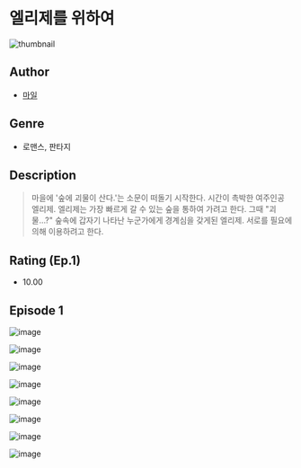 # 엘리제를 위하여
![thumbnail](https://image-comic.pstatic.net/user_contents_data/challenge_comic/2023/05/25/311633/upload_3616779960735392307_480x623.jpeg)

## Author
- [마일](https://comic.naver.com/artistTitle?id=311633)

## Genre
- 로맨스, 판타지

## Description
> 마을에 '숲에 괴물이 산다.'는 소문이 떠돌기 시작한다. 시간이 촉박한 여주인공 엘리제. 엘리제는 가장 빠르게 갈 수 있는 숲을 통하여 가려고 한다. 그때 "괴물...?" 숲속에 갑자기 나타난 누군가에게 경계심을 갖게된 엘리제. 서로를 필요에 의해 이용하려고 한다.


## Rating (Ep.1)
- 10.00

## Episode 1
![image](https://image-comic.pstatic.net/user_contents_data/challenge_comic/2023/05/25/311633/upload_3631700342010296624.jpeg)

![image](https://image-comic.pstatic.net/user_contents_data/challenge_comic/2023/05/25/311633/upload_7291388696738423353.jpeg)

![image](https://image-comic.pstatic.net/user_contents_data/challenge_comic/2023/05/25/311633/upload_7221913855480640819.jpeg)

![image](https://image-comic.pstatic.net/user_contents_data/challenge_comic/2023/05/25/311633/upload_7017559525496796209.jpeg)

![image](https://image-comic.pstatic.net/user_contents_data/challenge_comic/2023/05/25/311633/upload_3703145490891826790.jpeg)

![image](https://image-comic.pstatic.net/user_contents_data/challenge_comic/2023/05/25/311633/upload_3991657535310477113.jpeg)

![image](https://image-comic.pstatic.net/user_contents_data/challenge_comic/2023/05/25/311633/upload_3703191657595953457.jpeg)

![image](https://image-comic.pstatic.net/user_contents_data/challenge_comic/2023/05/25/311633/upload_3991936635221075302.jpeg)
